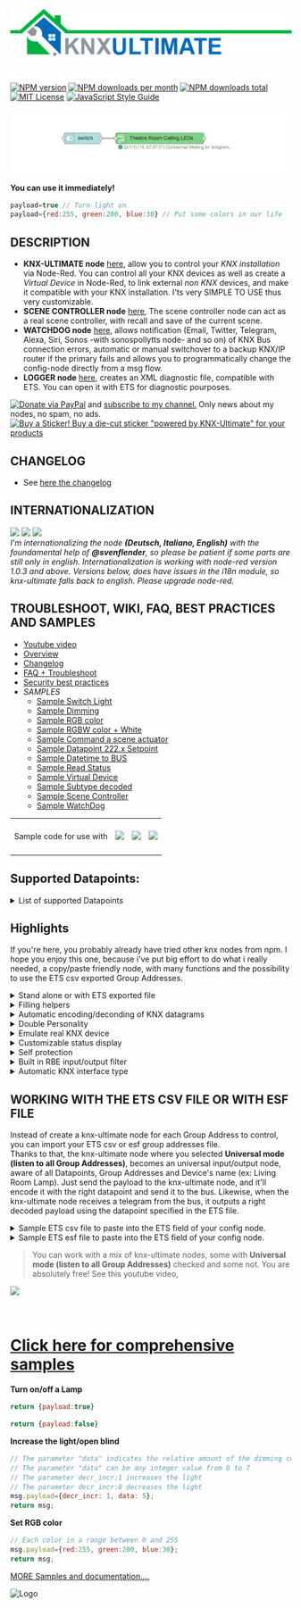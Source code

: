 ![Logo](img/logo-big.png)

<br/>

[![NPM version][npm-version-image]][npm-url]
[![NPM downloads per month][npm-downloads-month-image]][npm-url]
[![NPM downloads total][npm-downloads-total-image]][npm-url]
[![MIT License][license-image]][license-url]
[![JavaScript Style Guide](https://img.shields.io/badge/code_style-standard-brightgreen.svg)](https://standardjs.com)

![Sample Node](img/readmemain.png)

**You can use it immediately!**
```javascript
payload=true // Turn light on
payload={red:255, green:200, blue:30} // Put some colors in our life
```

## DESCRIPTION

* **KNX-ULTIMATE node** [here](https://github.com/Supergiovane/node-red-contrib-knx-ultimate/wiki/2.-Node-Configuration), allow you to control your *KNX installation* via Node-Red. You can control all your KNX devices as well as create a *Virtual Device* in Node-Red, to link external *non KNX* devices, and make it compatible with your KNX installation. I'ts very SIMPLE TO USE thus very customizable.  
* **SCENE CONTROLLER node** [here](https://github.com/Supergiovane/node-red-contrib-knx-ultimate/wiki/SceneController-Configuration), The scene controller node can act as a real scene controller, with recall and save of the current scene.
* **WATCHDOG node** [here](https://github.com/Supergiovane/node-red-contrib-knx-ultimate/wiki/7.-WatchDog-Configuration), allows notification (Email, Twitter, Telegram, Alexa, Siri, Sonos -with sonospollytts node- and so on) of KNX Bus connection errors, automatic or manual switchover to a backup KNX/IP router if the primary fails and allows you to programmatically change the config-node directly from a msg flow.
* **LOGGER node** [here](https://github.com/Supergiovane/node-red-contrib-knx-ultimate/wiki/Logger-Configuration), creates an XML diagnostic file, compatible with ETS. You can open it with ETS for diagnostic pourposes.

[![Donate via PayPal](https://img.shields.io/badge/Donate-PayPal-blue.svg?style=flat-square)](https://www.paypal.me/techtoday) and <a href="http://eepurl.com/gJm095" target="_blank">subscribe to my channel.</a> Only news about my nodes, no spam, no ads.<br/>
[![Buy a Sticker!](https://raw.githubusercontent.com/Supergiovane/node-red-contrib-knx-ultimate/master/img/PoweredBySticker.png) Buy a die-cut sticker "powered by KNX-Ultimate" for your products](https://teespring.com/it/stores/knx-ultimate-support-store)

## CHANGELOG
* See <a href="https://github.com/Supergiovane/node-red-contrib-knx-ultimate/blob/master/CHANGELOG.md">here the changelog</a>

## INTERNATIONALIZATION
<a href="https://github.com/Supergiovane/node-red-contrib-knx-ultimate/wiki/Overview"><img src="https://raw.githubusercontent.com/Supergiovane/node-red-contrib-knx-ultimate/master/img/wiki/flags/usa-today.png"/></a>
<a href="https://github.com/Supergiovane/node-red-contrib-knx-ultimate/wiki/de-Overview"><img src="https://raw.githubusercontent.com/Supergiovane/node-red-contrib-knx-ultimate/master/img/wiki/flags/germany.png"/></a>
<a href="https://github.com/Supergiovane/node-red-contrib-knx-ultimate/wiki/it-Overview"><img src="https://raw.githubusercontent.com/Supergiovane/node-red-contrib-knx-ultimate/master/img/wiki/flags/italy.png"/></a><br/>
*I'm internationalizing the node **(Deutsch, Italiano, English)** with the foundamental help of **@svenflender**, so please be patient if some parts are still only in english. Internationalization is working with node-red version 1.0.3 and above. Versions below, does have issues in the i18n module, so knx-ultimate falls back to english. Please upgrade node-red.*

## TROUBLESHOOT, WIKI, FAQ, BEST PRACTICES AND SAMPLES
* [Youtube video](https://www.youtube.com/playlist?list=PL9Yh1bjbLAYpfy1Auz6CKDfXUusgMwOQr)
* [Overview](https://github.com/Supergiovane/node-red-contrib-knx-ultimate/wiki)
* [Changelog](https://github.com/Supergiovane/node-red-contrib-knx-ultimate/blob/master/CHANGELOG.md)
* [FAQ + Troubleshoot](https://github.com/Supergiovane/node-red-contrib-knx-ultimate/wiki/5.-FAQ-Troubleshoot)
* [Security best practices](https://github.com/Supergiovane/node-red-contrib-knx-ultimate/wiki/SECURITY)
* *SAMPLES*
  * [Sample Switch Light](https://github.com/Supergiovane/node-red-contrib-knx-ultimate/wiki/-Sample---Switch-light)
  * [Sample Dimming](https://github.com/Supergiovane/node-red-contrib-knx-ultimate/wiki/-Sample---Dimming)
  * [Sample RGB color](https://github.com/Supergiovane/node-red-contrib-knx-ultimate/wiki/-Sample---RGB-Color)
  * [Sample RGBW color + White](https://github.com/Supergiovane/node-red-contrib-knx-ultimate/wiki/-Sample---RGBW-Color-plus-White)
  * [Sample Command a scene actuator](https://github.com/Supergiovane/node-red-contrib-knx-ultimate/wiki/-Sample---Control-a-scene-actuator)
  * [Sample Datapoint 222.x Setpoint](https://github.com/Supergiovane/node-red-contrib-knx-ultimate/wiki/-Sample---DPT222)
  * [Sample Datetime to BUS](https://github.com/Supergiovane/node-red-contrib-knx-ultimate/wiki/-Sample---DateTime-to-BUS)
  * [Sample Read Status](https://github.com/Supergiovane/node-red-contrib-knx-ultimate/wiki/-Sample---Read-value-from-Device)
  * [Sample Virtual Device](https://github.com/Supergiovane/node-red-contrib-knx-ultimate/wiki/-Sample---Virtual-Device)
  * [Sample Subtype decoded](https://github.com/Supergiovane/node-red-contrib-knx-ultimate/wiki/-Sample---Subtype)
  * [Sample Scene Controller](https://github.com/Supergiovane/node-red-contrib-knx-ultimate/wiki/Sample-Scene-Node)
  * [Sample WatchDog](https://github.com/Supergiovane/node-red-contrib-knx-ultimate/wiki/-Sample---WatchDog)
<table>
  <tr>
    <td>Sample code for use with </td>
    <td valign="center" height="60"><a href="https://github.com/Supergiovane/node-red-contrib-knx-ultimate/wiki/-Sample---Apple-Homekit"><img src="https://raw.githubusercontent.com/Supergiovane/node-red-contrib-knx-ultimate/master/img/homekit.png" ></a></td>
    <td valign="center" height="60"><a href="https://github.com/Supergiovane/node-red-contrib-knx-ultimate/wiki/-Sample---Alexa"><img src="https://raw.githubusercontent.com/Supergiovane/node-red-contrib-knx-ultimate/master/img/alexa.png" ></a></td> 
    <td valign="center" height="60"><a href="https://github.com/Supergiovane/node-red-contrib-knx-ultimate/wiki/-Sample---Google-Assistant"><img src="https://raw.githubusercontent.com/Supergiovane/node-red-contrib-knx-ultimate/master/img/googleassistant.png" ></a></td> 
  </tr>
 </table>


## Supported Datapoints:
<details><summary>List of supported Datapoints</summary>
1.002 (DPT_Bool)<br/>
1.003 (DPT_Enable)<br/>
1.004 (DPT_Ramp)<br/>
1.005 (DPT_Alarm)<br/>
1.006 (DPT_BinaryValue)<br/>
1.007 (DPT_Step)<br/>
1.008 (DPT_UpDown)<br/>
1.009 (DPT_OpenClose)<br/>
1.010 (DPT_Start)<br/>
1.011 (DPT_State)<br/>
1.012 (DPT_Invert)<br/>
1.013 (DPT_DimSendStyle)<br/>
1.014 (DPT_InputSource)<br/>
1.015 (DPT_Reset)<br/>
1.016 (DPT_Ack)<br/>
1.017 (DPT_Trigger)<br/>
1.018 (DPT_Occupancy)<br/>
1.019 (DPT_WindowDoor)<br/>
1.021 (DPT_LogicalFunction)<br/>
1.022 (DPT_Scene_AB)<br/>
1.023 (DPT_ShutterBlinds_Mode)<br/>
1.100 (DPT_Heat/Cool)<br/>
2.001 (DPT_Switch_Control)<br/>
2.002 (DPT_Bool_Control)<br/>
2.003 (DPT_Emable_Control)<br/>
2.004 (DPT_Ramp_Control)<br/>
2.005 (DPT_Alarm_Control)<br/>
2.006 (DPT_BinaryValue_Control)<br/>
2.007 (DPT_Step_Control)<br/>
2.008 (DPT_Direction1_Control)<br/>
2.009 (DPT_Direction2_Control)<br/>
3.007 (DPT_Control_Dimming [payload:{decr_incr:1 (1 to increase or 0 to decrease), data: 5}])<br/>
3.008 (DPT_Control_Blinds)<br/>
4.001 (DPT_Char_ASCII)<br/>
4.002 (DPT_Char_8859_1)<br/>
5.001 (DPT_Scaling)<br/>
5.003 (DPT_Angle)<br/>
5.004 (DPT_Percent_U8)<br/>
5.005 (DPT_DecimalFactor)<br/>
5.006 (DPT_Tariff)<br/>
5.010 (DPT_Counter_Pulses)<br/>
5.100 (DPT_Fan_Stage)<br/>
6.001 (DPT_Switch)<br/>
6.010 (DPT_Bool)<br/>
6.020 (status with mode)<br/>
7.001 (DPT_Value_2_Ucount)<br/>
7.002 (DPT_TimePeriodMsec)<br/>
7.003 (DPT_TimePeriod10Msec)<br/>
7.004 (DPT_TimePeriod100Msec)<br/>
7.005 (DPT_TimePeriodSec)<br/>
7.006 (DPT_TimePeriodMin)<br/>
7.007 (DPT_TimePeriodHrs)<br/>
7.010 (DPT_PropDataType)<br/>
7.011 (DPT_Length_mm)<br/>
7.012 (DPT_UEICurrentmA)<br/>
7.013 (DPT_Brightness)<br/>
7.600 (DPT_Absolute_Colour_Temperature)<br/>
8.001 (DPT_Value_2_Count)<br/>
8.002 (DPT_DeltaTimeMsec)<br/>
8.003 (DPT_DeltaTime10Msec)<br/>
8.004 (DPT_DeltaTime100Msec)<br/>
8.005 (DPT_DeltaTimeSec)<br/>
8.006 (DPT_DeltaTimeMin)<br/>
8.007 (DPT_DeltaTimeHrs)<br/>
8.010 (DPT_Percent_V16)<br/>
8.011 (DPT_RotationAngle)<br/>
9.001 (DPT_Value_Temp)<br/>
9.002 (DPT_Value_Tempd)<br/>
9.003 (DPT_Value_Tempa)<br/>
9.004 (DPT_Value_Lux)<br/>
9.005 (DPT_Value_Wsp)<br/>
9.006 (DPT_Value_Pres)<br/>
9.007 (DPT_Value_Humidity)<br/>
9.008 (DPT_Value_AirQuality)<br/>
9.010 (DPT_Value_Time1)<br/>
9.011 (DPT_Value_Time2)<br/>
9.020 (DPT_Value_Volt)<br/>
9.021 (DPT_Value_Curr)<br/>
9.022 (DPT_PowerDensity)<br/>
9.023 (DPT_KelvinPerPercent)<br/>
9.024 (DPT_Power)<br/>
9.025 (DPT_Value_Volume_Flow)<br/>
9.026 (DPT_Rain_Amount)<br/>
9.027 (DPT_Value_Temp_F)<br/>
9.028 (DPT_Value_Wsp_kmh)<br/>
10.001 (DPT_TimeOfDay)<br/>
11.001 (DPT_Date)<br/>
12.001 (DPT_Value_4_Ucount)<br/>
12.1201 (DPT_Value_Volume_m3)<br/>
13.001 (DPT_Value_4_Count)<br/>
13.002 (DPT_Value_Activation_Energy)<br/>
13.010 (DPT_ActiveEnergy)<br/>
13.011 (DPT_ApparantEnergy)<br/>
13.012 (DPT_ReactiveEnergy)<br/>
13.013 (DPT_ActiveEnergy_kWh)<br/>
13.014 (DPT_ApparantEnergy_kVAh)<br/>
13.015 (DPT_ReactiveEnergy_kVARh)<br/>
13.100 (DPT_LongDeltaTimeSec)<br/>
14.007 (DPT_Value_AngleDeg°)<br/>
14.019 (DPT_Value_Electric_Current)<br/>
14.027 (DPT_Value_Electric_Potential)<br/>
14.028 (DPT_Value_Electric_PotentialDifference)<br/>
14.031 (DPT_Value_Energ)<br/>
14.032 (DPT_Value_Force)<br/>
14.033 (DPT_Value_Frequency)<br/>
14.036 (DPT_Value_Heat_FlowRate)<br/>
14.037 (DPT_Value_Heat_Quantity)<br/>
14.038 (DPT_Value_Impedance)<br/>
14.039 (DPT_Value_Length)<br/>
14.051 (DPT_Value_Mass)<br/>
14.056 (DPT_Value_Power)<br/>
14.065 (DPT_Value_Speed)<br/>
14.066 (DPT_Value_Stress)<br/>
14.067 (DPT_Value_Surface_Tension)<br/>
14.068 (DPT_Value_Common_Temperature)<br/>
14.069 (DPT_Value_Absolute_Temperature)<br/>
14.070 (DPT_Value_TemperatureDifference)<br/>
14.078 (DPT_Value_Weight)<br/>
14.079 (DPT_Value_Work)<br/>
15.000 (DPT_Access_Data)<br/>
16.000 (DPT_String_ASCII)<br/>
16.001 (DPT_String_8859_1)<br/>
17.001 (DPT_SceneNumber)<br/>
18.001 (DPT_SceneControl [payload:{'save_recall':0 (0 to recall or 1 to save), 'scenenumber':2}])<br/>
19.001 (DPT_DateTime)<br/>
20.102 (HVAC_Mode)<br/>
222.100 (3x16 Bit Setpoint [payload:{Comport:21, Standby:20, Economy:18}])<br/>
222.101 (3x16 Bit Setpoint Shift [payload:{Comport:1, Standby:1, Economy:3}])<br/>
232.600 (RGB [payload:{red:255, green:200, blue:30}])<br/>
238.003 (DPT_Angle)<br/>
238.004 (DPT_Percent_U8)<br/>
238.005 (DPT_DecimalFactor)<br/>
238.006 (DPT_Tariff)<br/>
238.010 (DPT_Value_1_Ucount)<br/>
238.102 (HVAC_Mode)<br/>
251.600 (RGBW [payload:{red:255, green:200, blue:30, white:50, mR:1, mG:1, mB:1, mW:1}])<br/>
999.001 (DPT_10Bytes_HEX [payload: '123400000000000000' or '$12 $34 $00 $00 $00 $00 $00 $00 $00'])<br/>
</details>

## Highlights

If you're here, you probably already have tried other knx nodes from npm. I hope you enjoy this one, because i've put big effort to do what i really needed, a copy/paste friendly node, with many functions and the possibility to use the ETS csv exported Group Addresses.<br />

<details><summary>Stand alone or with ETS exported file</summary>

You can set you own group address, datapoint and device name, or you can import the ETS Group Address list and have datapoint and device name auto populated while typing in the group address.

</details>
<details><summary>Filling helpers</summary>

If you import your ETS CSV or ESF file, just begin typing the group address or the device name in the Group Address textbox and a list of possible matches will appear. Just select an item in the list it and have datapoint and device name auto populated. You can then accept the auto populated fields or change it.

</details>
<details><summary>Automatic encoding/deconding of KNX datagrams</summary>

Just pass a normal payload to the node (true, false, a string or any nymber) and just receive a normal payload (true, false, a string or any nymber) to use in your flow.

</details>
<details><summary>Double Personality</summary>

The node can act as a single device (for example having Group Address 0/0/1), or can be used as universal node, catching all messages coming from KNX Bus (in this case the node will output a comprehensive msg to the flow, containing group address, device name, automatic decoded payload and other useful infos). The node can act as universal KNX sender as well (you can pass a message to the node, containing the destination group address, the datapont type and the payload).

</details>
<details><summary>Emulate real KNX device</summary>

You can use the node to emulate a phisically non existent KNX device. The node will behave exactly as a normal KNX Device and will also respond to read requests coming from the KNX bus, by sending the current payload value to the KNX bus.

</details>
<details><summary>Customizable status display</summary>

You can select what to see in the status (the row below the node). For example, you can select to see the current payload value and the last time changed, or the device name as well.

</details>
<details><summary>Self protection</summary>

The Node protects you, from youself. [Node Protections](https://github.com/Supergiovane/node-red-contrib-knx-ultimate/wiki/-Protections)

</details>
<details><summary>Built in RBE input/output filter</summary>

You can select to activate or deactivate it. If active, the node reacts only if payload from KNX Bus or from input msg is changed.

</details>
<details><summary>Automatic KNX interface type</summary>

Full support for IP Interfaces as well for IP Routers. It's recommended the use of IP Routers because of simple setup and stability in a large environment.

</details>


## WORKING WITH THE ETS CSV FILE OR WITH ESF FILE

Instead of create a knx-ultimate node for each Group Address to control, you can import your ETS csv or esf group addresses file.  
Thanks to that, the knx-ultimate node where you selected **Universal mode (listen to all Group Addresses)**, becomes an universal input/output node, aware of all Datapoints, Group Addresses and Device's name (ex: Living Room Lamp). Just send the payload to the knx-ultimate node, and it'll encode it with the right datapoint and send it to the bus. Likewise, when the knx-ultimate node receives a telegram from the bus, it outputs a right decoded payload using the datapoint specified in the ETS file.

<details><summary>Sample ETS csv file to paste into the ETS field of your config node.</summary>

> Copy/Paste this into your configuration node.

```javascript
"Group name"	"Address"	"Central"	"Unfiltered"	"Description"	"DatapointType"	"Security"
"Attuatori luci"	"0/-/-"	""	""	"Attuatori luci"	""	"Auto"
"Luci primo piano"	"0/0/-"	""	""	"Luci primo piano"	""	"Auto"
"Camera da letto luce"	"0/0/1"	""	""	"Camera da letto luce"	"DPST-1-8"	"Auto"
"Loggia camera da letto"	"0/0/2"	""	""	"Loggia camera da letto"	"DPST-1-1"	"Auto"
"Camera armadi luce"	"0/0/3"	""	""	"Camera armadi luce"	"DPST-1-1"	"Auto"
"Bagno grande luce"	"0/0/4"	""	""	"Bagno grande luce"	"DPST-1-1"	"Auto"
"Loggia bagno grande"	"0/0/5"	""	""	"Loggia bagno grande"	"DPST-1-1"	"Auto"
"Bagno grande specchio (switch)"	"0/0/6"	""	""	"Bagno grande specchio switch"	"DPST-1-1"	"Auto"
"Lavanderia luce"	"0/0/7"	""	""	"Lavanderia luce"	"DPST-1-1"	"Auto"
"Lavanderia specchio (switch)"	"0/0/8"	""	""	"Lavanderia specchio switch"	"DPST-1-1"	"Auto"
"Studio luce"	"0/0/9"	""	""	"Studio luce"	"DPST-1-1"	"Auto"
"Soggiorno luce (switch)"	"0/0/10"	""	""	"Soggiorno luce switch"	"DPST-1-1"	"Auto"
"Soggiorno aplique (switch)"	"0/0/11"	""	""	"Soggiorno aplique switch"	"DPST-1-1"	"Auto"
"Loggia soggiorno cucina"	"0/0/12"	""	""	"Loggia soggiorno-cucina"	"DPST-1-1"	"Auto"
"Cucina luce"	"0/0/13"	""	""	"Cucina luce"	"DPT-1"	"Auto"
"Cucina luce pensili"	"0/0/14"	""	""	"Cucina luce pensili"	"DPT-1"	"Auto"
"Corridoio luce"	"0/0/15"	""	""	"Corridoio luce"	"DPST-1-1"	"Auto"
"Scala LED"	"0/0/16"	""	""	"Scala LED"	"DPST-1-1"	"Auto"
"Soggiorno aplique brighness value"	"0/0/17"	""	""	""	"DPST-5-1"	"Auto"
"Bagno grande specchio (dim)"	"0/0/18"	""	""	"Bagno grande specchio dim"	"DPST-3-7"	"Auto"
"Soggiorno luce brighness value"	"0/0/19"	""	""	""	"DPST-5-1"	"Auto"
"Lavanderia specchio (dim)"	"0/0/20"	""	""	"Lavanderia specchio dim"	"DPST-3-7"	"Auto"
"Scala LED cambiacolori RGB"	"0/0/21"	""	""	""	"DPST-1-1"	"Auto"
"Bagno grande specchio brightness value"	"0/0/22"	""	""	""	"DPST-5-1"	"Auto"
"Soggiorno luce (dim)"	"0/0/23"	""	""	"Soggiorno luce dim"	"DPST-3-7"	"Auto"
```

</details>


<details><summary>Sample ETS esf file to paste into the ETS field of your config node.</summary>

> Copy/Paste this into your configuration node.

```javascript
My beautiful home
Attuatori luci.Luci primo piano.0/0/1	Luce camera da letto	EIS 1 'Switching' (1 Bit)	Low	
Attuatori luci.Luci primo piano.0/0/2	Luce loggia camera da letto	EIS 1 'Switching' (1 Bit)	Low	
Attuatori luci.Luci primo piano.0/0/3	Luce camera armadi	EIS 1 'Switching' (1 Bit)	Low	
Attuatori luci.Luci primo piano.0/0/4	Luce bagno grande	EIS 1 'Switching' (1 Bit)	Low	
Attuatori luci.Luci primo piano.0/0/5	Luce loggia bagno grande	EIS 1 'Switching' (1 Bit)	Low	
Attuatori luci.Luci primo piano.0/0/6	Luce specchio bagno grande (switch)	EIS 1 'Switching' (1 Bit)	Low	
Attuatori luci.Luci primo piano.0/0/7	Luce lavanderia	EIS 1 'Switching' (1 Bit)	Low	
Attuatori luci.Luci primo piano.0/0/8	Luce specchio lavanderia (switch)	EIS 1 'Switching' (1 Bit)	Low	
Attuatori luci.Luci primo piano.0/0/9	Luce studio	EIS 1 'Switching' (1 Bit)	Low	
Attuatori luci.Luci primo piano.0/0/10	Plafoniera soggiorno (switch)	EIS 1 'Switching' (1 Bit)	Low	
Attuatori luci.Luci primo piano.0/0/11	Applique soggiorno (switch)	EIS 1 'Switching' (1 Bit)	Low	
Attuatori luci.Luci primo piano.0/0/12	Luce loggia soggiorno cucina	EIS 1 'Switching' (1 Bit)	Low	
Attuatori luci.Luci primo piano.0/0/13	Luce cucina	EIS 1 'Switching' (1 Bit)	Low	
Attuatori luci.Luci primo piano.0/0/14	Pensili cucina	EIS 1 'Switching' (1 Bit)	Low	
Attuatori luci.Luci primo piano.0/0/15	Luce corridoio	EIS 1 'Switching' (1 Bit)	Low	
Attuatori luci.Luci primo piano.0/0/16	LED scala	EIS 1 'Switching' (1 Bit)	Low	
Attuatori luci.Luci primo piano.0/0/18	Luce specchio bagno grande(dim)	EIS 2 'Dimming - control' (4 Bit)	Low	
Attuatori luci.Luci primo piano.0/0/20	Luce specchio lavanderia (dim)	EIS 2 'Dimming - control' (4 Bit)	Low	
Attuatori luci.Luci primo piano.0/0/23	Plafoniera soggiorno (dim)	EIS 2 'Dimming - control' (4 Bit)	Low	
Attuatori luci.Luci primo piano.0/0/24	Applique soggiorno (dim)	EIS 2 'Dimming - control' (4 Bit)	Low	
Attuatori luci.Luci primo piano.0/0/17	Applique soggiorno brighness value	Uncertain (1 Byte)	Low	
Attuatori luci.Luci primo piano.0/0/19	Plafoniera soggiorno brighness value	Uncertain (1 Byte)	Low	
Attuatori luci.Luci primo piano.0/0/21	LED cambiacolori RGB scala	EIS 1 'Switching' (1 Bit)	Low	
```

</details>

> You can work with a mix of knx-ultimate nodes, some with **Universal mode (listen to all Group Addresses)** checked and some not. You are absolutely free! See this youtube video,

<a href="https://youtu.be/egRbR_KwP9I" target="_blank"><img src='https://raw.githubusercontent.com/Supergiovane/node-red-contrib-knx-ultimate/master/img/yt.png' width='60%'></a>

<br/>


# <a href="https://github.com/Supergiovane/node-red-contrib-knx-ultimate/wiki">Click here for comprehensive samples</a>
**Turn on/off a Lamp**
```javascript
return {payload:true}
```
```javascript
return {payload:false}
```

**Increase the light/open blind**
```javascript
// The parameter "data" indicates the relative amount of the dimming commmand (how much to dim).
// The parameter "data" can be any integer value from 0 to 7
// The parameter decr_incr:1 increases the light
// The parameter decr_incr:0 decreases the light
msg.payload={decr_incr: 1, data: 5};
return msg;
```

**Set RGB color**
```javascript
// Each color in a range between 0 and 255
msg.payload={red:255, green:200, blue:30};
return msg;
```

[MORE Samples and documentation....](https://github.com/Supergiovane/node-red-contrib-knx-ultimate/wiki)

![Logo](https://raw.githubusercontent.com/Supergiovane/node-red-contrib-knx-ultimate/master/img/wiki/flags/madeinitaly.png)

[license-image]: https://img.shields.io/badge/license-MIT-blue.svg
[license-url]: https://github.com/Supergiovane/node-red-contrib-knx-ultimate/master/LICENSE
[npm-url]: https://npmjs.org/package/node-red-contrib-knx-ultimate
[npm-version-image]: https://img.shields.io/npm/v/node-red-contrib-knx-ultimate.svg
[npm-downloads-month-image]: https://img.shields.io/npm/dm/node-red-contrib-knx-ultimate.svg
[npm-downloads-total-image]: https://img.shields.io/npm/dt/node-red-contrib-knx-ultimate.svg
